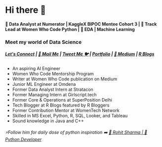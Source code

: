 # Hi there 👋
#### :dart: Data Analyst at Numerator | KaggleX BIPOC Mentee Cohort 3 | 🔭 Track Lead at Women Who Code Python | :monocle_face: EDA | Machine Learning 

### Meet my world of Data Science

#####  [Let's Connect](https://www.linkedin.com/in/shrishti-vaish/) | [:e-mail: Mail Me](shivi.shrishti5@gmail.com) | [Tweet Me :bird:](https://twitter.com/ShrishtiVaish) | [Portfolio](https://shrishtiport89.wixsite.com/shrishti-vaish) | [:blue_book: Medium](https://medium.com/@shivi.shrishti5) | [R Blogs](https://shrishtivaish-rblogs.netlify.app/)

* An aspiring AI Engineer
* Women Who Code Mentorship Program
* Writer at Women Who Code publication on Medium
* Junior ML Engineer at Omdena
* Former Data Analyst Intern at Stratacon
* Former Managing Intern at Girlscript.tech
* Former Core & Operations at SuperPosition Delhi
* Tech Blogger at R Blogs featured by R Bloggers
* Former Contribution Mentor at WomenTech Network
* Skilled in MS Excel, Python, R, SQL, Looker, and Tableau
* Sound knowledge in Java and C++
 


###### ⚡Follow him for daily dose of python inspiration :arrow_right: [:man: Rohit Sharma | :snake: Python Developer](https://github.com/devRawnie)

<!--
**shrish83/shrish83** is a ✨ _special_ ✨ repository because its `README.md` (this file) appears on your GitHub profile.

Here are some ideas to get you started:

- 🔭 I’m currently working on ...
- 🌱 I’m currently learning ...
- 👯 I’m looking to collaborate on ...
- 🤔 I’m looking for help with ...
- 💬 Ask me about ...
- 📫 How to reach me: ...
- 😄 Pronouns: ...
- ⚡ Fun fact: ...
-->
